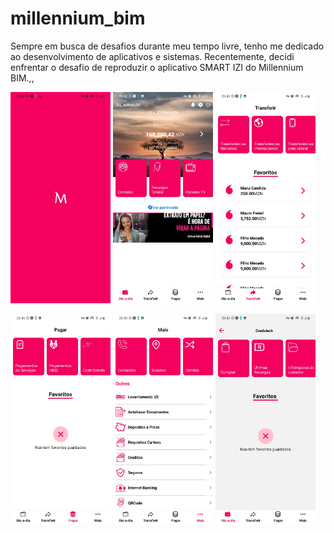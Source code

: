 # millennium_bim
Sempre em busca de desafios durante meu tempo livre, tenho me dedicado ao desenvolvimento de aplicativos e sistemas. Recentemente, decidi enfrentar o desafio de reproduzir o aplicativo SMART IZI do Millennium BIM.,,


<img src="Screenshot/Screenshot_20231130-204246_Expo%20Go.jpg" width="160">  <img src="Screenshot/Screenshot_20231130-204256_Expo%20Go.jpg" width="160">  <img src="Screenshot/Screenshot_20231130-204304_Expo%20Go.jpg" width="160">


<img src="Screenshot/Screenshot_20231130-204308_Expo%20Go.jpg" width="160">  <img src="Screenshot/Screenshot_20231130-204313_Expo%20Go.jpg" width="160">   <img src="Screenshot/Screenshot_20231130-204317_Expo%20Go.jpg" width="160">


 

